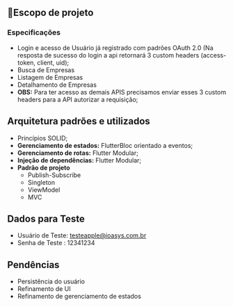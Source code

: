 ## 📱Escopo de projeto

### Especificações

- Login e acesso de Usuário já registrado com padrões OAuth 2.0 (Na resposta de sucesso do login a api retornará 3 custom headers (access-token, client, uid);
- Busca de Empresas
- Listagem de Empresas
- Detalhamento de Empresas
- **OBS:** Para ter acesso as demais APIS precisamos enviar esses 3 custom headers para a API autorizar a requisição;

## Arquitetura padrões e utilizados

- Princípios SOLID;
- **Gerenciamento de estados:** FlutterBloc orientado a eventos;
- **Gerenciamento de rotas:** Flutter Modular;
- **Injeção de dependências:** Flutter Modular;
- **Padrão de projeto**
  - Publish-Subscribe
  - Singleton
  - ViewModel
  - MVC

## Dados para Teste

- Usuário de Teste: testeapple@ioasys.com.br
- Senha de Teste : 12341234

## Pendências

- Persistência do usuário
- Refinamento de UI
- Refinamento de gerenciamento de estados
